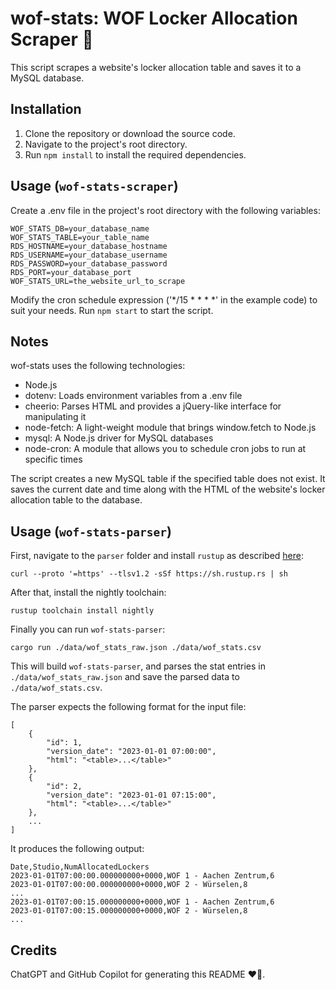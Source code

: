 # wof-stats: WOF Locker Allocation Scraper 🤖

This script scrapes a website's locker allocation table and saves it to a MySQL database. 

## Installation

1. Clone the repository or download the source code.
2. Navigate to the project's root directory.
3. Run `npm install` to install the required dependencies.

## Usage (`wof-stats-scraper`)

Create a .env file in the project's root directory with the following variables:

```
WOF_STATS_DB=your_database_name
WOF_STATS_TABLE=your_table_name
RDS_HOSTNAME=your_database_hostname
RDS_USERNAME=your_database_username
RDS_PASSWORD=your_database_password
RDS_PORT=your_database_port
WOF_STATS_URL=the_website_url_to_scrape
```

Modify the cron schedule expression ('*/15 * * * *' in the example code) to suit your needs.
Run `npm start` to start the script.

## Notes

wof-stats uses the following technologies:

- Node.js
- dotenv: Loads environment variables from a .env file
- cheerio: Parses HTML and provides a jQuery-like interface for manipulating it
- node-fetch: A light-weight module that brings window.fetch to Node.js
- mysql: A Node.js driver for MySQL databases
- node-cron: A module that allows you to schedule cron jobs to run at specific times

The script creates a new MySQL table if the specified table does not exist. It saves the current date and time along with the HTML of the website's locker allocation table to the database.

## Usage (`wof-stats-parser`)

First, navigate to the `parser` folder and install `rustup` as described [here](https://www.rust-lang.org/tools/install):

```
curl --proto '=https' --tlsv1.2 -sSf https://sh.rustup.rs | sh
```

After that, install the nightly toolchain:

```
rustup toolchain install nightly
```

Finally you can run `wof-stats-parser`:

```
cargo run ./data/wof_stats_raw.json ./data/wof_stats.csv
```

This will build `wof-stats-parser`, and parses the stat entries in `./data/wof_stats_raw.json` and save the parsed data to `./data/wof_stats.csv`.

The parser expects the following format for the input file:

```
[
    {
        "id": 1,
        "version_date": "2023-01-01 07:00:00",
        "html": "<table>...</table>"
    },
    {
        "id": 2,
        "version_date": "2023-01-01 07:15:00",
        "html": "<table>...</table>"
    },
    ...
]
```

It produces the following output:

```
Date,Studio,NumAllocatedLockers
2023-01-01T07:00:00.000000000+0000,WOF 1 - Aachen Zentrum,6
2023-01-01T07:00:00.000000000+0000,WOF 2 - Würselen,8
...
2023-01-01T07:00:15.000000000+0000,WOF 1 - Aachen Zentrum,6
2023-01-01T07:00:15.000000000+0000,WOF 2 - Würselen,8
...
```

## Credits

ChatGPT and GitHub Copilot for generating this README ❤️🤖.
